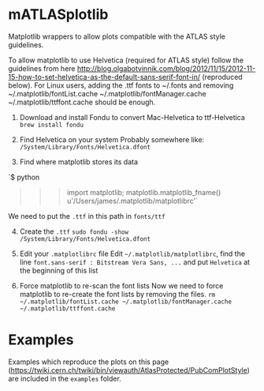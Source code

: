 mATLASplotlib
=============

Matplotlib wrappers to allow plots compatible with the ATLAS style guidelines.

To allow matplotlib to use Helvetica (required for ATLAS style) follow the guidelines from here http://blog.olgabotvinnik.com/blog/2012/11/15/2012-11-15-how-to-set-helvetica-as-the-default-sans-serif-font-in/ (reproduced below). For Linux users, adding the .ttf fonts to ~/.fonts and removing ~/.matplotlib/fontList.cache ~/.matplotlib/fontManager.cache ~/.matplotlib/ttffont.cache should be enough.


1. Download and install Fondu to convert Mac-Helvetica to ttf-Helvetica
`brew install fondu`

2. Find Helvetica on your system
Probably somewhere like: `/System/Library/Fonts/Helvetica.dfont`

3. Find where matplotlib stores its data

`$ python
>>>import matplotlib; matplotlib.matplotlib_fname()
u'/Users/james/.matplotlib/matplotlibrc'`

We need to put the `.ttf` in this path in `fonts/ttf`

4. Create the `.ttf`
`sudo fondu -show /System/Library/Fonts/Helvetica.dfont`

5. Edit your `.matplotlibrc` file
Edit `~/.matplotlib/matplotlibrc`, find the line `font.sans-serif : Bitstream Vera Sans, ...` and put `Helvetica` at the beginning of this list

6. Force matplotlib to re-scan the font lists
Now we need to force matplotlib to re-create the font lists by removing the files.
`rm ~/.matplotlib/fontList.cache ~/.matplotlib/fontManager.cache ~/.matplotlib/ttffont.cache`


Examples
========

Examples which reproduce the plots on this page (https://twiki.cern.ch/twiki/bin/viewauth/AtlasProtected/PubComPlotStyle) are included in the `examples` folder.
